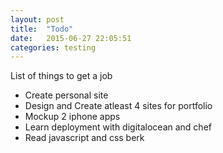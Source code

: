 ```yaml
---
layout: post
title:  "Todo"
date:   2015-06-27 22:05:51
categories: testing
---
```

List of things to get a job

<!--- 
<s>Create personal site</s>
 --->

- Create personal site
- Design and  Create atleast 4 sites for portfolio
- Mockup 2 iphone apps
- Learn deployment with digitalocean and chef
- Read javascript and css berk


